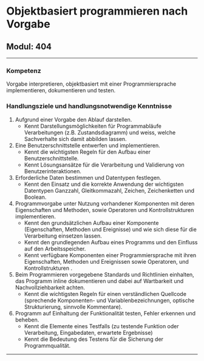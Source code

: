 # Objektbasiert programmieren nach Vorgabe #
## Modul: 404

---

### Kompetenz
Vorgabe interpretieren, objektbasiert mit einer Programmiersprache
implementieren, dokumentieren und testen.

### Handlungsziele und handlungsnotwendige Kenntnisse
1. Aufgrund einer Vorgabe den Ablauf darstellen.
    - Kennt Darstellungsmöglichkeiten für Programmabläufe Verarbeitungen
(z.B. Zustandsdiagramm) und weiss, welche Sachverhalte sich damit
abbilden lassen.
2. Eine Benutzerschnittstelle entwerfen und implementieren.
    - Kennt die wichtigsten Regeln für den Aufbau einer Benutzerschnittstelle.
    - Kennt Lösungsansätze für die Verarbeitung und Validierung von
    Benutzerinteraktionen.
3. Erforderliche Daten bestimmen und Datentypen festlegen.
    - Kennt den Einsatz und die korrekte Anwendung der wichtigsten
    Datentypen Ganzzahl, Gleitkommazahl, Zeichen, Zeichenketten und Boolean.
4. Programmvorgabe unter Nutzung vorhandener Komponenten mit deren
Eigenschaften und Methoden, sowie Operatoren und Kontrollstrukturen
implementieren.
    - Kennt den grundsätzlichen Aufbau einer Komponente (Eigenschaften,
    Methoden und Ereignisse) und wie sich diese für die Verarbeitung
    einsetzen lassen.
    - Kennt den grundlegenden Aufbau eines Programms und den Einfluss
    auf den Arbeitsspeicher.
    - Kennt verfügbare Komponenten einer Programmiersprache mit ihren
    Eigenschaften, Methoden und Ereignissen sowie Operatoren, und
    Kontrollstrukturen .
5. Beim Programmieren vorgegebene Standards und Richtlinien einhalten,
das Programm inline dokumentieren und dabei auf Wartbarkeit und
Nachvollziehbarkeit achten.
    - Kennt die wichtigsten Regeln für einen verständlichen Quellcode
    (sprechende Komponenten- und Variablenbezeichnungen, optische
    Strukturierung, sinnvolle Kommentare).
6. Programm auf Einhaltung der Funktionalität testen, Fehler erkennen
und beheben.
    - Kennt die Elemente eines Testfalls (zu testende Funktion oder
    Verarbeitung, Eingabedaten, erwartete Ergebnisse)
    - Kennt die Bedeutung des Testens für die Sicherung der
    Programmqualität.

---



